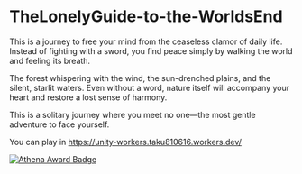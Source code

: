 # TheLonelyGuide-to-the-WorldsEnd
This is a journey to free your mind from the ceaseless clamor of daily life. Instead of fighting with a sword, you find peace simply by walking the world and feeling its breath.

The forest whispering with the wind, the sun-drenched plains, and the silent, starlit waters. Even without a word, nature itself will accompany your heart and restore a lost sense of harmony.

This is a solitary journey where you meet no one—the most gentle adventure to face yourself.

You can play in https://unity-workers.taku810616.workers.dev/

[![Athena Award Badge](https://img.shields.io/endpoint?url=https%3A%2F%2Faward.athena.hackclub.com%2Fapi%2Fbadge)](https://award.athena.hackclub.com?utm_source=readme)

